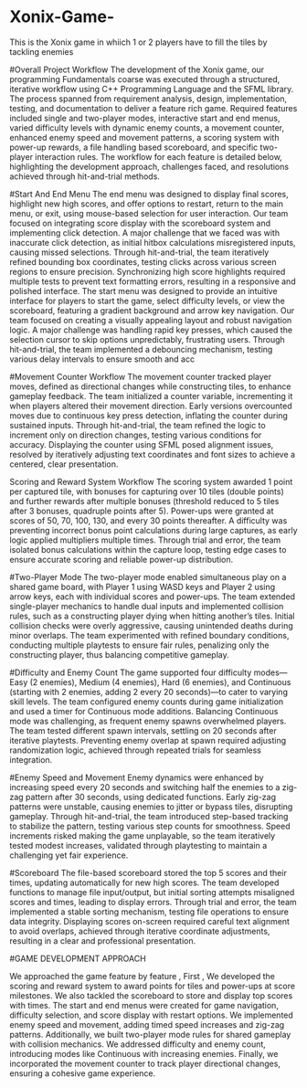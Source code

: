 # Xonix-Game-
This is the Xonix game in whiich 1 or 2 players have to fill the tiles by tackling enemies

  
#Overall Project Workflow
The development of the Xonix game,  our programming Fundamentals coarse  was executed through a structured, iterative workflow using C++ Programming Language  and the SFML library. The process spanned from  requirement analysis, design, implementation, testing, and documentation to deliver a feature rich game. Required features included single and two-player modes, interactive start and end menus, varied difficulty levels with dynamic enemy counts, a movement counter, enhanced enemy speed and movement patterns, a scoring system with power-up rewards, a file handling based scoreboard, and specific two-player interaction rules. The workflow for each feature is detailed below, highlighting the development approach, challenges faced, and resolutions achieved through hit-and-trial methods.

#Start And End Menu 
The end menu was designed to display final scores, highlight new high scores, and offer options to restart, return to the main menu, or exit, using mouse-based selection for user interaction. Our  team focused on integrating score display with the scoreboard system and implementing click detection. A major challenge that we faced was with inaccurate click detection, as initial hitbox calculations misregistered inputs, causing missed selections. Through hit-and-trial, the team iteratively refined bounding box coordinates, testing clicks across various screen regions to ensure precision. Synchronizing high score highlights required multiple tests to prevent text formatting errors, resulting in a responsive and polished interface.
The start menu was designed to provide an intuitive interface for players to start the game, select difficulty levels, or view the scoreboard, featuring a gradient background and arrow key navigation. Our team focused on creating a visually appealing layout and robust navigation logic. A major challenge was handling rapid key presses, which caused the selection cursor to skip options unpredictably, frustrating users. Through hit-and-trial, the team implemented a debouncing mechanism, testing various delay intervals to ensure smooth and acc


#Movement Counter Workflow
The movement counter tracked player moves, defined as directional changes while constructing tiles, to enhance gameplay feedback. The team initialized a counter variable, incrementing it when players altered their movement direction. Early versions overcounted moves due to continuous key press detection, inflating the counter during sustained inputs. Through hit-and-trial, the team refined the logic to increment only on direction changes, testing various conditions for accuracy. Displaying the counter using SFML posed alignment issues, resolved by iteratively adjusting text coordinates and font sizes to achieve a centered, clear presentation.

Scoring and Reward System Workflow
The scoring system awarded 1 point per captured tile, with bonuses for capturing over 10 tiles (double points) and further rewards after multiple bonuses (threshold reduced to 5 tiles after 3 bonuses, quadruple points after 5). Power-ups were granted at scores of 50, 70, 100, 130, and every 30 points thereafter. A difficulty was preventing incorrect bonus point calculations during large captures, as early logic applied multipliers multiple times. Through trial and error, the team isolated bonus calculations within the capture loop, testing edge cases to ensure accurate scoring and reliable power-up distribution.

#Two-Player Mode
The two-player mode enabled simultaneous play on a shared game board, with Player 1 using WASD keys and Player 2 using arrow keys, each with individual scores and power-ups. The team extended single-player mechanics to handle dual inputs and implemented collision rules, such as a constructing player dying when hitting another’s tiles. Initial collision checks were overly aggressive, causing unintended deaths during minor overlaps. The team experimented with refined boundary conditions, conducting multiple playtests to ensure fair rules, penalizing only the constructing player, thus balancing competitive gameplay.

#Difficulty and Enemy Count 
The game supported four difficulty modes—Easy (2 enemies), Medium (4 enemies), Hard (6 enemies), and Continuous (starting with 2 enemies, adding 2 every 20 seconds)—to cater to varying skill levels. The team configured enemy counts during game initialization and used a timer for Continuous mode additions. Balancing Continuous mode was challenging, as frequent enemy spawns overwhelmed players. The team tested different spawn intervals, settling on 20 seconds after iterative playtests. Preventing enemy overlap at spawn required adjusting randomization logic, achieved through repeated trials for seamless integration.

#Enemy Speed and Movement 
Enemy dynamics were enhanced by increasing speed every 20 seconds and switching half the enemies to a zig-zag pattern after 30 seconds, using dedicated functions. Early zig-zag patterns were unstable, causing enemies to jitter or bypass tiles, disrupting gameplay. Through hit-and-trial, the team introduced step-based tracking to stabilize the pattern, testing various step counts for smoothness. Speed increments risked making the game unplayable, so the team iteratively tested modest increases, validated through playtesting to maintain a challenging yet fair experience.

#Scoreboard 
The file-based scoreboard stored the top 5 scores and their times, updating automatically for new high scores. The team developed functions to manage file input/output, but initial sorting attempts misaligned scores and times, leading to display errors. Through trial and error, the team implemented a stable sorting mechanism, testing file operations to ensure data integrity. Displaying scores on-screen required careful text alignment to avoid overlaps, achieved through iterative coordinate adjustments, resulting in a clear and professional presentation.

#GAME   DEVELOPMENT   APPROACH 

We approached the game feature by feature , First , We developed the scoring and reward system to award points for tiles and power-ups at score milestones. We also tackled the scoreboard to store and display top scores with times. The start and end menus were created for game navigation, difficulty selection, and score display with restart options. We implemented enemy speed and movement, adding timed speed increases and zig-zag patterns. Additionally, we built two-player mode rules for shared gameplay with collision mechanics. We addressed difficulty and enemy count, introducing modes like Continuous with increasing enemies. Finally, we incorporated the movement counter to track player directional changes, ensuring a cohesive game experience.



